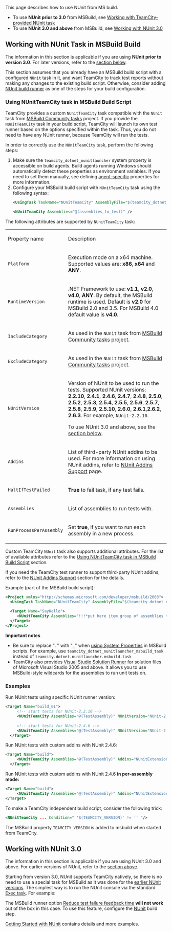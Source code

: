 [//]: # (title: NUnit for MSBuild)
[//]: # (auxiliary-id: NUnit for MSBuild)
This page describes how to use NUnit from MS build.
* To use __NUnit prior to 3.0__ from MSBuild, see [Working with TeamCity-provided NUnit task](#Working+with+NUnit+Task+in+MSBuild+Build)
* To use __NUnit 3.0 and above__ from MSBuild, see [Working with NUnit 3.0](#Working+with+NUnit+3.0)

## Working with NUnit Task in MSBuild Build

The information in this section is applicable if you are using __NUnit prior to version 3.0__. For later versions, refer to the [section below](#Working+with+NUnit+3.0).

This section assumes that you already have an MSBuild build script with a configured `NUnit` task in it, and want TeamCity to track test reports without making any changes to the existing build script. Otherwise, consider adding [NUnit build runner](nunit.md) as one of the steps for your build configuration.

### Using NUnitTeamCity task in MSBuild Build Script

TeamCity provides a custom `NUnitTeamCity` task compatible with the `NUnit` task from [MSBuild Community tasks](http://msbuildtasks.tigris.org/) project. If you provide the `NUnitTeamCity` task in your build script, TeamCity will launch its own test runner based on the options specified within the task. Thus, you do not need to have any NUnit runner, because TeamCity will run the tests.

In order to correctly use the `NUnitTeamCity` task, perform the following steps:
1. Make sure the `teamcity_dotnet_nunitlauncher` system property is accessible on build agents. Build agents running Windows should automatically detect these properties as environment variables. If you need to set them manually, see defining [agent-specific](project-and-agent-level-build-parameters.md#Agent+Level+Build+Parameters) properties for more information.
2. Configure your MSBuild build script with `NUnitTeamCity` task using the following syntax:   
   ```XML
   <UsingTask TaskName="NUnitTeamCity" AssemblyFile="$(teamcity_dotnet_nunitlauncher_msbuild_task)" />

   <NUnitTeamCity Assemblies="@(assemblies_to_test)" />

   ```


The following attributes are supported by `NUnitTeamCity` task:

<table><tr>

<td>

Property name


</td>

<td>

Description


</td></tr><tr>

<td>

`Platform`


</td>

<td>

Execution mode on a x64 machine. Supported values are: __x86__, __x64__ and __ANY__.


</td></tr><tr>

<td>

`RuntimeVersion`


</td>

<td>

.NET Framework to use: __v1.1__, __v2.0__, __v4.0__, __ANY__. By default, the MSBuild runtime is used. Default is __v2.0__ for MSBuild 2.0 and 3.5. For MSBuild 4.0 default value is __v4.0__.


</td></tr><tr>

<td>

`IncludeCategory`


</td>

<td>

As used in the `NUnit` task from [MSBuild Community tasks](http://msbuildtasks.tigris.org/) project.


</td></tr><tr>

<td>

`ExcludeCategory`


</td>

<td>

As used in the `NUnit` task from [MSBuild Community tasks](http://msbuildtasks.tigris.org/) project.


</td></tr><tr>

<td>

`NUnitVersion`


</td>

<td>

Version of NUnit to be used to run the tests. Supported NUnit versions: __2.2.10__, __2.4.1__, __2.4.6__, __2.4.7__, __2.4.8__, __2.5.0__, __2.5.2__, __2.5.3__, __2.5.4__, __2.5.5__, __2.5.6__, __2.5.7__, __2.5.8__, __2.5.9__, __2.5.10__, __2.6.0__, __2.6.1__,__2.6.2__, __2.6.3__. For example, `NUnit-2.2.10`.

To use NUnit 3.0 and above, see the [section below](#Working+with+NUnit+3.0).


</td></tr><tr>

<td>

`Addins`


</td>

<td>

List of third\-party NUnit addins to be used. For more information on using NUnit addins, refer to [NUnit Addins Support](nunit-addins-support.md) page.


</td></tr><tr>

<td>

`HaltIfTestFailed`


</td>

<td>

__True__ to fail task, if any test fails.


</td></tr><tr>

<td>

`Assemblies`


</td>

<td>

List of assemblies to run tests with.


</td></tr><tr>

<td>

`RunProcessPerAssembly`


</td>

<td>

Set __true__, if you want to run each assembly in a new process.


</td></tr></table>


Custom TeamCity `NUnit` task also supports additional attributes. For the list of available attributes refer to the [Using NUnitTeamCity task in MSBuild Build Script](#Using+NUnitTeamCity+task+in+MSBuild+Build+Script) section.

If you need the TeamCity test runner to support third\-party NUnit addins, refer to the [NUnit Addins Support](nunit-addins-support.md) section for the details.

Example (part of the MSBuild build script):

```XML
<Project xmlns="http://schemas.microsoft.com/developer/msbuild/2003">
  <UsingTask TaskName="NUnitTeamCity" AssemblyFile="$(teamcity_dotnet_nunitlauncher_msbuild_task)"/>
 
  <Target Name="SayHello">
     <NUnitTeamCity Assemblies="!!!*put here item group of assemblies to run tests on*!!!"/>
  </Target>
</Project>

```


__Important notes__
* Be sure to replace "`.`" with "`_`" when [using System Properties](configuring-build-parameters.md#Using+Build+Parameters+in+the+Build+Scripts) in MSBuild scripts. For example, use `teamcity_dotnet_nunitlauncher_msbuild_task` instead of `teamcity.dotnet.nunitlauncher.msbuild.task`
* TeamCity also provides [Visual Studio Solution Runner](visual-studio-sln.md) for  solution files of Microsoft Visual Studio 2005 and above. It allows you to use MSBuild\-style wildcards for the assemblies to run unit tests on.

### Examples

Run NUnit tests using specific NUnit runner version:


```XML
<Target Name="build_01">
     <!-- start tests for NUnit-2.2.10 -->
     <NUnitTeamCity Assemblies="@(TestAssembly)" NUnitVersion="NUnit-2.2.10"/>
 
     <!-- start tests for NUnit-2.4.6 -->
     <NUnitTeamCity Assemblies="@(TestAssembly)" NUnitVersion="NUnit-2.4.8"/>
  </Target>

```



Run NUnit tests with custom addins with NUnit 2.4.6:


```XML
<Target Name="build">
     <NUnitTeamCity Assemblies="@(TestAssembly)" Addins="NUnitExtension.RowTest.AddIn.dll" NUnitVersion="NUnit-2.4.6"/>
  </Target>

```



Run NUnit tests with custom addins with NUnit 2.4.6 __in per\-assembly mode:__


```XML
<Target Name="build">
     <NUnitTeamCity Assemblies="@(TestAssembly)" Addins="NUnitExtension.RowTest.AddIn.dll" NUnitVersion="NUnit-2.4.6" RunProcessPerAssembly="True"/>
</Target>

```



To make a TeamCity independent build script, consider the following trick:


```XML
<NUnitTeamCity ... Condition=" '$(TEAMCITY_VERSION)' != '' "/>

```

The MSBuild property `TEAMCITY_VERSION` is added to msbuild when started from TeamCity.


## Working with NUnit 3.0

 The information in this section is applicable if you are using NUnit  3.0 and above. For earlier versions of NUnit, refer to the [section above](#Working+with+NUnit+Task+in+MSBuild+Build).

Starting from version 3.0, NUnit supports TeamCity natively, so there is no need to use a special task for MSBuild as it was done for the [earlier NUnit versions](#Working+with+NUnit+Task+in+MSBuild+Build). The simplest way is to run the NUnit console via the standard [Exec task](https://msdn.microsoft.com/en-us/library/x8zx72cd.aspx). For example: 

<include src="getting-started-with-nunit.md" include-id="msbuild-examples-nunit"/>

<note>

The MSBuild runner option [Reduce test failure feedback time](msbuild.md#General+Build+Runner+Options) __will not work__ out of the box in this case. To use this feature, configure the [NUnit](nunit.md) build step.
</note>

[Getting Started with NUnit](getting-started-with-nunit.md) contains details and more examples.
